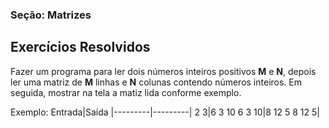 ### Seção: Matrizes
## Exercícios Resolvidos


Fazer um programa para ler dois números inteiros positivos **M** e **N**, depois ler uma matriz de **M** linhas e **N** colunas contendo números inteiros. Em seguida, mostrar na tela a matiz lida conforme exemplo.

Exemplo:
Entrada|Saída
|---------|---------|
2 3|6 3 10
6 3 10|8 12 5
8 12 5|      